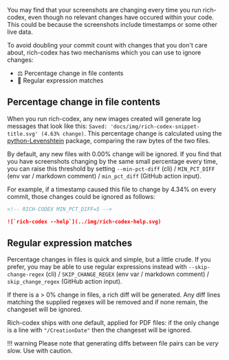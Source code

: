 You may find that your screenshots are changing every time you run rich-codex, even though no relevant changes have occured within your code. This could be because the screenshots include timestamps or some other live data.

To avoid doubling your commit count with changes that you don't care about, rich-codex has two mechanisms which you can use to ignore changes:

- ⚖️ Percentage change in file contents
- 🔎 Regular expression matches

## Percentage change in file contents

When you run rich-codex, any new images created will generate log messages that look like this:
`Saved: 'docs/img/rich-codex-snippet-title.svg' (4.63% change)`.
This percentage change is calculated using the [python-Levenshtein](https://github.com/ztane/python-Levenshtein) package, comparing the raw bytes of the two files.

By default, any new files with 0.00% change will be ignored. If you find that you have screenshots changing by the same small percentage every time, you can raise this threshold by setting `--min-pct-diff` (cli) / `MIN_PCT_DIFF` (env var / markdown comment) / `min_pct_diff` (GitHub action input).

For example, if a timestamp caused this file to change by 4.34% on every commit, those changes could be ignored as follows:

```markdown
<!-- RICH-CODEX MIN_PCT_DIFF=5 -->

![`rich-codex --help`](../img/rich-codex-help.svg)
```

## Regular expression matches

Percentage changes in files is quick and simple, but a little crude. If you prefer, you may be able to use regular expressions instead with `--skip-change-regex` (cli) / `SKIP_CHANGE_REGEX` (env var / markdown comment) / `skip_change_regex` (GitHub action input).

If there is a > 0% change in files, a rich diff will be generated. Any diff lines matching the supplied regexes will be removed and if none remain, the changeset will be ignored.

Rich-codex ships with one default, applied for PDF files: if the only change is a line with `"/CreationDate"` then the changeset will be ignored.

<!-- prettier-ignore-start -->
!!! warning
    Please note that generating diffs between file pairs can be _very_ slow. Use with caution.
<!-- prettier-ignore-end -->
